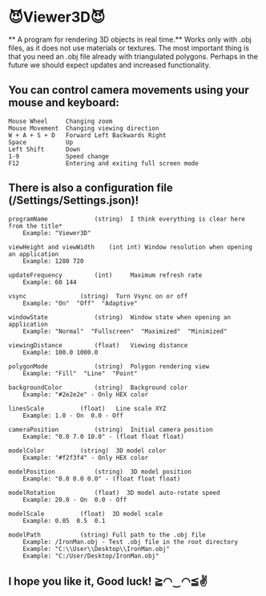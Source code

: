 # 😈Viewer3D😈

**	A program for rendering 3D objects in real time.**
Works only with .obj files, as it does not use materials or textures.
The most important thing is that you need an .obj file already with triangulated polygons.
Perhaps in the future we should expect updates and increased functionality.

## You can control camera movements using your mouse and keyboard:

	Mouse Wheel		Changing zoom
	Mouse Movement 	Changing viewing direction
	W + A + S + D 	Forward Left Backwards Right
	Space 			Up
	Left Shift 		Down
	1-9				Speed change
	F12				Entering and exiting full screen mode

## There is also a configuration file (/Settings/Settings.json)!

	programName 			(string)  I think everything is clear here from the title*
		Example: "Viewer3D"
  
	viewHeight and viewWidth	(int int) Window resolution when opening an application
		Example: 1280 720
  
	updateFrequency 		(int) 	  Maximum refresh rate
		Example: 60 144
  
	vsync 				(string)  Turn Vsync on or off
		Example: "On"  "Off"  "Adaptive"
  
	windowState 			(string)  Window state when opening an application
		Example: "Normal"  "Fullscreen"  "Maximized"  "Minimized"
  
	viewingDistance 		(float)   Viewing distance
		Example: 100.0 1000.0
  
	polygonMode 			(string)  Polygon rendering view
		Example: "Fill"  "Line"  "Point"
  
	backgroundColor 		(string)  Background color
		Example: "#2e2e2e" - Only HEX color
  
	linesScale 			(float)   Line scale XYZ
		Example: 1.0 - On  0.0 - Off
  
	cameraPosition 			(string)  Initial camera position
		Example: "0.0 7.0 10.0" - (float float float)
  
	modelColor 			(string)  3D model color
		Example: "#f2f3f4" - Only HEX color
  
	modelPosition 			(string)  3D model position
		Example: "0.0 0.0 0.0" - (float float float)
  
	modelRotation 			(float)  3D model auto-rotate speed
		Example: 20.0 - On  0.0 - Off
  
	modelScale 			(float)  3D model scale
		Example: 0.05  0.5  0.1
  
	modelPath 			(string) Full path to the .obj file
		Example: /IronMan.obj - Test .obj file in the root directory
		Example: "C:\\User\\Desktop\\IronMan.obj"
		Example: "C:/User/Desktop/IronMan.obj"
	
## I hope you like it, Good luck! ≧◠‿◠≦✌

